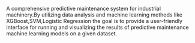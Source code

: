 A comprehensive predictive maintenance system for industrial machinery.By utilizing data analysis and machine learning methods like XGBoost,SVM,Logistic Regression the goal is to provide a user-friendly interface for running and visualizing the results of predictive maintenance machine learning models on a given dataset.
